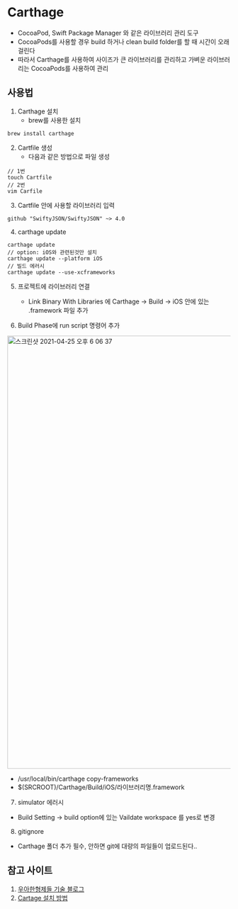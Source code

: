 # Carthage
- CocoaPod, Swift Package Manager 와 같은 라이브러리 관리 도구
- CocoaPods를 사용할 경우 build 하거나 clean build folder를 할 때 시간이 오래걸린다
- 따라서 Carthage를 사용하여 사이즈가 큰 라이브러리를 관리하고 가벼운 라이브러리는 CocoaPods를 사용하여 관리

## 사용법
1. Carthage 설치
    - brew를 사용한 설치
```
brew install carthage
```

2.  Cartfile 생성
    - 다음과 같은 방법으로 파일 생성
```
// 1번
touch Cartfile
// 2번
vim Carfile
```

3. Cartfile 안에 사용할 라이브러리 입력
```
github "SwiftyJSON/SwiftyJSON" ~> 4.0
```

4. carthage update
```
carthage update
// option: iOS와 관련된것만 설치
carthage update --platform iOS
// 빌드 에러시
carthage update --use-xcframeworks
```

5. 프로젝트에 라이브러리 연결
    - Link Binary With Libraries 에 Carthage -> Build -> iOS 안에 있는 .framework 파일 추가
    
6. Build Phase에 run script 명령어 추가
<img width="977" alt="스크린샷 2021-04-25 오후 6 06 37" src="https://user-images.githubusercontent.com/45002556/115987669-071d6380-a5f1-11eb-8568-a32386f9af92.png">

- /usr/local/bin/carthage copy-frameworks
- $(SRCROOT)/Carthage/Build/iOS/라이브러리명.framework

7. simulator 에러시
- Build Setting -> build option에 있는 Vaildate workspace 를 yes로 변경

8. gitignore
- Carthage 폴더 추가 필수, 안하면 git에 대량의 파일들이 업로드된다..


## 참고 사이트
1. [우아한형제들 기술 블로그](https://woowabros.github.io/experience/2020/07/06/thiiing-ios.html)
2. [Cartage 설치 방법](https://medium.com/@jang.wangsu/ios-swift-%EC%B9%B4%EB%A5%B4%ED%83%80%EA%B3%A0-carthage-%EB%9E%80-%EC%82%AC%EC%9A%A9%EB%B2%95%EC%9D%80-%EC%98%88%EC%A0%9C-%EB%94%B0%EB%9D%BC%ED%95%98%EA%B8%B0%EA%B9%8C%EC%A7%80-127e71fdd253)

